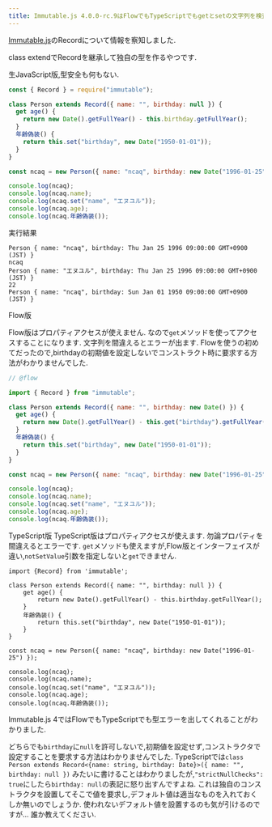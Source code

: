 ```yaml
---
title: Immutable.js 4.0.0-rc.9はFlowでもTypeScriptでもgetとsetの文字列を検査してエラーを出します
---
```


[Immutable.js](https://facebook.github.io/immutable-js/)のRecordについて情報を察知しました.

class extendでRecordを継承して独自の型を作るやつです.

生JavaScript版,型安全も何もない.

~~~js
const { Record } = require("immutable");

class Person extends Record({ name: "", birthday: null }) {
  get age() {
    return new Date().getFullYear() - this.birthday.getFullYear();
  }
  年齢偽装() {
    return this.set("birthday", new Date("1950-01-01"));
  }
}

const ncaq = new Person({ name: "ncaq", birthday: new Date("1996-01-25") });

console.log(ncaq);
console.log(ncaq.name);
console.log(ncaq.set("name", "エヌユル"));
console.log(ncaq.age);
console.log(ncaq.年齢偽装());
~~~

実行結果

~~~text
Person { name: "ncaq", birthday: Thu Jan 25 1996 09:00:00 GMT+0900 (JST) }
ncaq
Person { name: "エヌユル", birthday: Thu Jan 25 1996 09:00:00 GMT+0900 (JST) }
22
Person { name: "ncaq", birthday: Sun Jan 01 1950 09:00:00 GMT+0900 (JST) }
~~~

Flow版

Flow版はプロパティアクセスが使えません.
なので`get`メソッドを使ってアクセスすることになります.
文字列を間違えるとエラーが出ます.
Flowを使うの初めてだったので,birthdayの初期値を設定しないでコンストラクト時に要求する方法がわかりませんでした.

~~~js
// @flow

import { Record } from "immutable";

class Person extends Record({ name: "", birthday: new Date() }) {
  get age() {
    return new Date().getFullYear() - this.get("birthday").getFullYear();
  }
  年齢偽装() {
    return this.set("birthday", new Date("1950-01-01"));
  }
}

const ncaq = new Person({ name: "ncaq", birthday: new Date("1996-01-25") });

console.log(ncaq);
console.log(ncaq.name);
console.log(ncaq.set("name", "エヌユル"));
console.log(ncaq.age);
console.log(ncaq.年齢偽装());
~~~

TypeScript版
TypeScript版はプロパティアクセスが使えます.
勿論プロパティを間違えるとエラーです.
`get`メソッドも使えますが,Flow版とインターフェイスが違い,`notSetValue`引数を指定しないと`get`できません.

~~~
import {Record} from 'immutable';

class Person extends Record({ name: "", birthday: null }) {
    get age() {
        return new Date().getFullYear() - this.birthday.getFullYear();
    }
    年齢偽装() {
        return this.set("birthday", new Date("1950-01-01"));
    }
}

const ncaq = new Person({ name: "ncaq", birthday: new Date("1996-01-25") });

console.log(ncaq);
console.log(ncaq.name);
console.log(ncaq.set("name", "エヌユル"));
console.log(ncaq.age);
console.log(ncaq.年齢偽装());
~~~

Immutable.js 4ではFlowでもTypeScriptでも型エラーを出してくれることがわかりました.

どちらでも`birthday`に`null`を許可しないで,初期値を設定せず,コンストラクタで設定することを要求する方法はわかりませんでした.
TypeScriptでは`class Person extends Record<{name: string, birthday: Date}>({ name: "", birthday: null })`
みたいに書けることはわかりましたが,`"strictNullChecks": true`にしたら`birthday: null`の表記に怒り出すんですよね.
これは独自のコンストラクタを設置してそこで値を要求し,デフォルト値は適当なものを入れておくしか無いのでしょうか.
使われないデフォルト値を設置するのも気が引けるのですが…
誰か教えてください.

